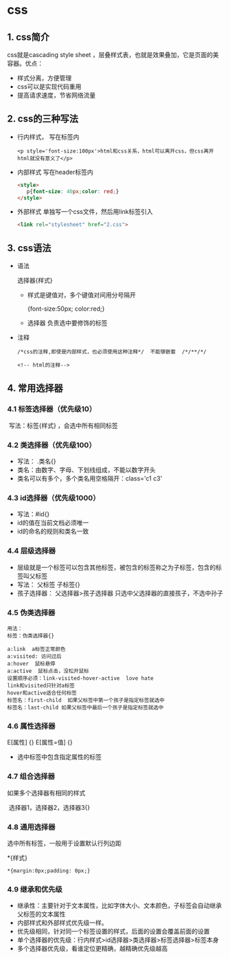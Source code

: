 # css

## 1. css简介

css就是cascading style sheet ，层叠样式表，也就是效果叠加，它是页面的美容器。优点：

-   样式分离，方便管理
-   css可以是实现代码重用
-   提高请求速度，节省网络流量

## 2. css的三种写法

-   行内样式，  写在标签内

    ~~~
    <p style='font-size:100px'>html和css关系，html可以离开css，但css离开html就没有意义了</p>
    ~~~

-   内部样式  写在header标签内

    ~~~html
    <style>
       p{font-size: 40px;color: red;}
    </style>
    ~~~

-   外部样式  单独写一个css文件，然后用link标签引入

    ~~~html
    <link rel="stylesheet" href="2.css">
    ~~~


## 3. css语法

- 语法

    选择器{样式}

    - 样式是键值对，多个键值对间用分号隔开

      {font-size:50px; color:red;}
    - 选择器 负责选中要修饰的标签

- 注释

    ~~~
    /*css的注释,即使是内部样式，也必须使用这种注释*/  不能够嵌套  /*/**/*/
    
    <!-- html的注释-->
    ~~~

## 4. 常用选择器

### 4.1 标签选择器（优先级10）

​	写法：标签{样式} ，会选中所有相同标签

### 4.2 类选择器（优先级100）

-   写法：  .类名{}
-   类名：由数字、字母、下划线组成，不能以数字开头
-   类名可以有多个，多个类名用空格隔开：class='c1  c3'

### 4.3 id选择器（优先级1000）

-   写法：#id{}
-   id的值在当前文档必须唯一
-   id的命名的规则和类名一致

### 4.4  层级选择器

-   层级就是一个标签可以包含其他标签，被包含的标签称之为子标签，包含的标签叫父标签
-   写法： 父标签   子标签{}
-   孩子选择器：   父选择器>孩子选择器    只选中父选择器的直接孩子，不选中孙子

### 4.5 伪类选择器

   ~~~
用法：
   标签：伪类选择器{}

a:link  a标签正常颜色
a:visited: 访问过后
a:hover  鼠标悬停
a:active  鼠标点击，没松开鼠标
设置顺序必须：link-visited-hover-active  love hate
link和visited只针对a标签
hover和active适合任何标签
标签名：first-child  如果父标签中第一个孩子是指定标签就选中
标签名：last-child 如果父标签中最后一个孩子是指定标签就选中
   ~~~

### 4.6 属性选择器

   E[属性] {}      E[属性=值] {} 

-   选中标签中包含指定属性的标签

### 4.7 组合选择器

 如果多个选择器有相同的样式

​    选择器1，选择器2，选择器3{}

### 4.8 通用选择器

选中所有标签，一般用于设置默认行列边距

*{样式}

~~~
*{margin:0px;padding: 0px;}
~~~

### 4.9 继承和优先级

-   继承性：主要针对于文本属性，比如字体大小、文本颜色，子标签会自动继承父标签的文本属性
-   内部样式和外部样式优先级一样。
-   优先级相同，针对同一个标签设置的样式，后面的设置会覆盖前面的设置
-   单个选择器的优先级：行内样式>id选择器>类选择器>标签选择器>标签本身
-   多个选择器优先级，看谁定位更精确，越精确优先级越高


​


